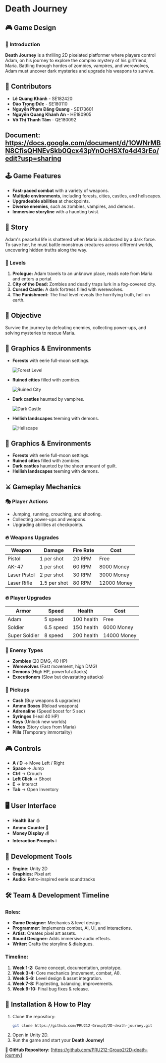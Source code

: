 # Death Journey

## 🎮 Game Design

### 📝 Introduction
**Death Journey** is a thrilling 2D pixelated platformer where players control Adam, on his journey to explore the complex mystery of his girlfriend, Maria. Battling through hordes of zombies, vampires, and werewolves, Adam must uncover dark mysteries and upgrade his weapons to survive.

## 👥 Contributors

- **Lê Quang Khánh** - SE182420
- **Đào Trọng Đức** - SE180110
- **Nguyễn Phạm Đăng Quang** - SE173601
- **Nguyễn Quang Khánh An** - HE180905
- **Võ Thị Thanh Tâm** - QE180092
  
## Document: https://docs.google.com/document/d/1OWNrMBN8CfisQHNEvSkb0Qcx43pYnOcHSXfo4d43rEo/edit?usp=sharing

## 🕹️ Game Features
- **Fast-paced combat** with a variety of weapons.
- **Multiple environments**, including forests, cities, castles, and hellscapes.
- **Upgradeable abilities** at checkpoints.
- **Diverse enemies**, such as zombies, vampires, and demons.
- **Immersive storyline** with a haunting twist.

## 📖 Story
Adam's peaceful life is shattered when Maria is abducted by a dark force. To save her, he must battle monstrous creatures across different worlds, uncovering hidden truths along the way.

### 📌 Levels
1. **Prologue:** Adam travels to an unknown place, reads note from Maria and enters a portal.
2. **City of the Dead:** Zombies and deadly traps lurk in a fog-covered city.
3. **Cursed Castle:** A dark fortress filled with werewolves.
4. **The Punishment:** The final level reveals the horrifying truth, hell on earth.

## 🎯 Objective
Survive the journey by defeating enemies, collecting power-ups, and solving mysteries to rescue Maria.

## 🎨 Graphics & Environments
- **Forests** with eerie full-moon settings.
  
  ![Forest Level](Assets/Assets/Death%20Journey%20Assets/Moonlight/Sprites/Medieval_Castle_Asset_Pack/Background/layer_2.png) 
- **Ruined cities** filled with zombies.
  
  ![Ruined City](Assets/Assets/Sprites/City/2.png) 
- **Dark castles** haunted by vampires.
  
  ![Dark Castle](Assets/Assets/Death%20Journey%20Assets/Moonlight/Sprites/Medieval_Castle_Asset_Pack/Background/layer_1.png) 
- **Hellish landscapes** teeming with demons.
  
  ![Hellscape](Assets/Assets/Death%20Journey%20Assets/Hell/2fjuy%2B.jpg) 
  
## 🎨 Graphics & Environments
- **Forests** with eerie full-moon settings.
- **Ruined cities** filled with zombies.
- **Dark castles** haunted by the sheer amount of guilt.
- **Hellish landscapes** teeming with demons.

## ⚔️ Gameplay Mechanics

### 🎭 Player Actions
- Jumping, running, crouching, and shooting.
- Collecting power-ups and weapons.
- Upgrading abilities at checkpoints.

### 🔥 Weapons Upgrades
| Weapon | Damage | Fire Rate | Cost |
|--------|--------|-----------|------|
| Pistol | 1 per shot | 20 RPM | Free |
| AK-47 | 1 per shot | 60 RPM | 8000 Money |
| Laser Pistol | 2 per shot | 30 RPM | 3000 Money |
| Laser Rifle | 1.5 per shot | 80 RPM | 12000 Money |

### 🔥 Player Upgrades
| Armor | Speed | Health | Cost |
|-------|-------|--------|------|
| Adam | 5 speed | 100 health | Free |
| Soldier | 6.5 speed | 150 health | 6000 Money |
| Super Soldier | 8 speed | 200 health | 14000 Money |

### 🧟 Enemy Types
- **Zombies** (20 DMG, 40 HP)
- **Werewolves** (Fast movement, high DMG)
- **Demons** (High HP, powerful attacks)
- **Executioners** (Slow but devastating attacks)

### 🎒 Pickups
- **Cash** (Buy weapons & upgrades)
- **Ammo Boxes** (Reload weapons)
- **Adrenaline** (Speed boost for 5 sec)
- **Syringes** (Heal 40 HP)
- **Keys** (Unlock new worlds)
- **Notes** (Story clues from Maria)
- **Pills** (Temporary immortality)

## 🎮 Controls
- **A / D** → Move Left / Right
- **Space** → Jump
- **Ctrl** → Crouch
- **Left Click** → Shoot
- **E** → Interact
- **Tab** → Open Inventory

## 🖥️ User Interface
- **Health Bar** 🩸
- **Ammo Counter** 🔫
- **Money Display** 💰
- **Interaction Prompts** ℹ️

## 🔧 Development Tools
- **Engine:** Unity 2D
- **Graphics:** Pixel art
- **Audio:** Retro-inspired eerie soundtracks

## 🛠️ Team & Development Timeline

### **Roles:**
- **Game Designer:** Mechanics & level design.
- **Programmer:** Implements combat, AI, UI, and interactions.
- **Artist:** Creates pixel art assets.
- **Sound Designer:** Adds immersive audio effects.
- **Writer:** Crafts the storyline & dialogues.

### **Timeline:**
1. **Week 1-2:** Game concept, documentation, prototype.
2. **Week 3-4:** Core mechanics (movement, combat, AI).
3. **Week 5-6:** Level design & asset integration.
4. **Week 7-8:** Playtesting, balancing, improvements.
5. **Week 9-10:** Final bug fixes & release.

## 🚀 Installation & How to Play
1. Clone the repository:
   ```sh
   git clone https://github.com/PRU212-Group2/2D-death-journey.git
   ```
2. Open in Unity 2D.
3. Run the game and start your **Death Journey!**


🔗 **GitHub Repository:** [https://github.com/PRU212-Group2/2D-death-journey]  
